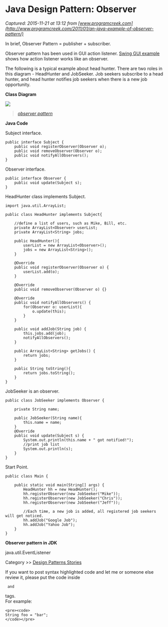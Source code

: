 # Java Design Pattern: Observer

_Captured: 2015-11-21 at 13:12 from [www.programcreek.com](http://www.programcreek.com/2011/01/an-java-example-of-observer-pattern/)_

In brief, Observer Pattern = publisher + subscriber.

Observer pattern has been used in GUI action listener. [Swing GUI example](http://www.programcreek.com/2009/01/the-steps-involved-in-building-a-swing-gui-application/) shows how action listener works like an observer.

The following is a typical example about head hunter. There are two roles in this diagram - HeadHunter and JobSeeker. Job seekers subscribe to a head hunter, and head hunter notifies job seekers when there is a new job opportunity.

**Class Diagram**

![](http://www.programcreek.com/wp-content/uploads/2011/01/observer-pattern.gif)

> _[observer pattern](http://www.programcreek.com/wp-content/uploads/2011/01/observer-pattern.gif)_

**Java Code**

Subject interface.
    
    
    public interface Subject {
    	public void registerObserver(Observer o);
    	public void removeObserver(Observer o);
    	public void notifyAllObservers();
    }

Observer interface.
    
    
    public interface Observer {
    	public void update(Subject s);
    }

HeadHunter class implements Subject.
    
    
    import java.util.ArrayList;
     
    public class HeadHunter implements Subject{
     
    	//define a list of users, such as Mike, Bill, etc.
    	private ArrayList<Observer> userList;
    	private ArrayList<String> jobs;
     
    	public HeadHunter(){
    		userList = new ArrayList<Observer>();
    		jobs = new ArrayList<String>();
    	}
     
    	@Override
    	public void registerObserver(Observer o) {
    		userList.add(o);
    	}
     
    	@Override
    	public void removeObserver(Observer o) {}
     
    	@Override
    	public void notifyAllObservers() {
    		for(Observer o: userList){
    			o.update(this);
    		}
    	}
     
    	public void addJob(String job) {
    		this.jobs.add(job);
    		notifyAllObservers();
    	}
     
    	public ArrayList<String> getJobs() {
    		return jobs;
    	}
     
    	public String toString(){
    		return jobs.toString();
    	}
    }

JobSeeker is an observer.
    
    
    public class JobSeeker implements Observer {
     
    	private String name;
     
    	public JobSeeker(String name){
    		this.name = name;
    	}
    	@Override
    	public void update(Subject s) {
    		System.out.println(this.name + " got notified!");
    		//print job list
    		System.out.println(s);
    	}
    }

Start Point.
    
    
    public class Main {
     
    	public static void main(String[] args) {
    		HeadHunter hh = new HeadHunter();
    		hh.registerObserver(new JobSeeker("Mike"));
    		hh.registerObserver(new JobSeeker("Chris"));
    		hh.registerObserver(new JobSeeker("Jeff"));
     
    		//Each time, a new job is added, all registered job seekers will get noticed.
    		hh.addJob("Google Job");
    		hh.addJob("Yahoo Job");
    	}
    }

**Observer pattern in JDK**

java.util.EventListener

Category >> [Design Patterns Stories](http://www.programcreek.com/category/design-patterns/)

If you want to post syntax highlighted code and let me or someone else review it, please put the code inside <pre><code> and </code></pre> tags.   
For example:
    
    
    <pre><code> 
    String foo = "bar";
    </code></pre>
    
